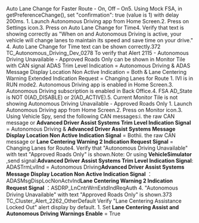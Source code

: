 Auto Lane Change for Faster Route - On, Off – On5. Using Mock FSA, in getPreferenceChange(), set "confirmation": true (value is 1) with delay 200ms. 1. Launch Autonomous Driving app from Home Screen.2. Press on Settings icon.3. Press on Auto Lane Change for Time4. Verify that text is showing correctly as "When on and Autonomous Driving is active, your vehicle will change lanes to maintain its speed and save time on your drive." 4. Auto Lane Change for Time text can be shown correctly.372 TC_Autonomous_Driving_Dev_0278 To verify that Alert 2115 - Autonomous Driving Unavailable - Approved Roads Only can be shown in Monitor Tile with CAN signal ADAS Trim Level Indication = Autonomous Driving & ADAS Message Display Location Non Active Indication = Both & Lane Centering Warning Extended Indication Request = Changing Lanes for Route 1. IVI is in RUN mode2. Autonomous Driving app is enabled in Home Screen.3. Autonomous Driving subscription is enabled in Back Office.4. FSA AD_State is NOT 0(AD_DISABLE) or 2(AD_ACTIVE).5. Current Monitor Tile is not showing Autonomous Driving Unavailable - Approved Roads Only 1. Launch Autonomous Driving app from Home Screen.2. Press on Monitor icon.3. Using Vehicle Spy, send the following CAN messages:i. the raw CAN message or **Advanced Driver Assist Systems Trim Level Indication Signal** = Autonomous Driving & **Advanced Driver Assist Systems Message Display Location Non Active Indication Signal** = Bothii. the raw CAN message or **Lane Centering Warning 2 Indication Request Signal** = Changing Lanes for Route4. Verify that "Autonomous Driving Unavailable" with text "Approved Roads Only" is shown.Note: Or using **VehicleSimulator** ,send signal:**Advanced Driver Assist Systems Trim Level Indication Signal**: ADASTrmLvlInd = Autonomous Driving**Advanced Driver Assist Systems Message Display Location Non Active Indication Signal** ： ADASMsgDispLocNonActvInd**Lane Centering Warning 2 Indication Request Signal** ：ASDRP_LnCntrWrnExtdIndReqAuth 4. "Autonomous Driving Unavailable" with text "Approved Roads Only" is shown.373 TC_Cluster_Alert_2262_OtherDefault Verify "Lane Centering Assistance Locked Out" alert display by default. 1. Set **Lane Centering Assist and Autonomous Driving Warnings Enable** = True